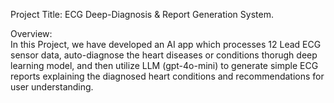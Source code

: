 Project Title: ECG Deep-Diagnosis & Report Generation System.  

Overview:  
In this Project, we have developed an AI app which processes 12 Lead ECG sensor data, auto-diagnose the heart diseases or conditions thorugh deep learning model, and then utilize LLM (gpt-4o-mini) to generate simple ECG reports explaining the diagnosed heart conditions and recommendations for user understanding.
